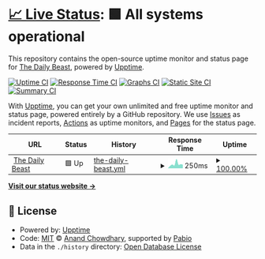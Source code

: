 # [📈 Live Status](https://dailybeast.github.io/upptime): <!--live status--> **🟩 All systems operational**

This repository contains the open-source uptime monitor and status page for [The Daily Beast](https://www.thedailybeast.com/), powered by [Upptime](https://github.com/upptime/upptime).

[![Uptime CI](https://github.com/dailybeast/upptime/workflows/Uptime%20CI/badge.svg)](https://github.com/dailybeast/upptime/actions?query=workflow%3A%22Uptime+CI%22)
[![Response Time CI](https://github.com/dailybeast/upptime/workflows/Response%20Time%20CI/badge.svg)](https://github.com/dailybeast/upptime/actions?query=workflow%3A%22Response+Time+CI%22)
[![Graphs CI](https://github.com/dailybeast/upptime/workflows/Graphs%20CI/badge.svg)](https://github.com/dailybeast/upptime/actions?query=workflow%3A%22Graphs+CI%22)
[![Static Site CI](https://github.com/dailybeast/upptime/workflows/Static%20Site%20CI/badge.svg)](https://github.com/dailybeast/upptime/actions?query=workflow%3A%22Static+Site+CI%22)
[![Summary CI](https://github.com/dailybeast/upptime/workflows/Summary%20CI/badge.svg)](https://github.com/dailybeast/upptime/actions?query=workflow%3A%22Summary+CI%22)

With [Upptime](https://upptime.js.org), you can get your own unlimited and free uptime monitor and status page, powered entirely by a GitHub repository. We use [Issues](https://github.com/dailybeast/upptime/issues) as incident reports, [Actions](https://github.com/dailybeast/upptime/actions) as uptime monitors, and [Pages](https://dailybeast.github.io/upptime) for the status page.

<!--start: status pages-->
<!-- This summary is generated by Upptime (https://github.com/upptime/upptime) -->
<!-- Do not edit this manually, your changes will be overwritten -->
<!-- prettier-ignore -->
| URL | Status | History | Response Time | Uptime |
| --- | ------ | ------- | ------------- | ------ |
| <img alt="" src="https://icons.duckduckgo.com/ip3/www.thedailybeast.com.ico" height="13"> [The Daily Beast](https://www.thedailybeast.com) | 🟩 Up | [the-daily-beast.yml](https://github.com/dailybeast/upptime/commits/HEAD/history/the-daily-beast.yml) | <details><summary><img alt="Response time graph" src="./graphs/the-daily-beast/response-time-week.png" height="20"> 250ms</summary><br><a href="https://dailybeast.github.io/upptime/history/the-daily-beast"><img alt="Response time 508" src="https://img.shields.io/endpoint?url=https%3A%2F%2Fraw.githubusercontent.com%2Fdailybeast%2Fupptime%2FHEAD%2Fapi%2Fthe-daily-beast%2Fresponse-time.json"></a><br><a href="https://dailybeast.github.io/upptime/history/the-daily-beast"><img alt="24-hour response time 153" src="https://img.shields.io/endpoint?url=https%3A%2F%2Fraw.githubusercontent.com%2Fdailybeast%2Fupptime%2FHEAD%2Fapi%2Fthe-daily-beast%2Fresponse-time-day.json"></a><br><a href="https://dailybeast.github.io/upptime/history/the-daily-beast"><img alt="7-day response time 250" src="https://img.shields.io/endpoint?url=https%3A%2F%2Fraw.githubusercontent.com%2Fdailybeast%2Fupptime%2FHEAD%2Fapi%2Fthe-daily-beast%2Fresponse-time-week.json"></a><br><a href="https://dailybeast.github.io/upptime/history/the-daily-beast"><img alt="30-day response time 276" src="https://img.shields.io/endpoint?url=https%3A%2F%2Fraw.githubusercontent.com%2Fdailybeast%2Fupptime%2FHEAD%2Fapi%2Fthe-daily-beast%2Fresponse-time-month.json"></a><br><a href="https://dailybeast.github.io/upptime/history/the-daily-beast"><img alt="1-year response time 508" src="https://img.shields.io/endpoint?url=https%3A%2F%2Fraw.githubusercontent.com%2Fdailybeast%2Fupptime%2FHEAD%2Fapi%2Fthe-daily-beast%2Fresponse-time-year.json"></a></details> | <details><summary><a href="https://dailybeast.github.io/upptime/history/the-daily-beast">100.00%</a></summary><a href="https://dailybeast.github.io/upptime/history/the-daily-beast"><img alt="All-time uptime 100.00%" src="https://img.shields.io/endpoint?url=https%3A%2F%2Fraw.githubusercontent.com%2Fdailybeast%2Fupptime%2FHEAD%2Fapi%2Fthe-daily-beast%2Fuptime.json"></a><br><a href="https://dailybeast.github.io/upptime/history/the-daily-beast"><img alt="24-hour uptime 100.00%" src="https://img.shields.io/endpoint?url=https%3A%2F%2Fraw.githubusercontent.com%2Fdailybeast%2Fupptime%2FHEAD%2Fapi%2Fthe-daily-beast%2Fuptime-day.json"></a><br><a href="https://dailybeast.github.io/upptime/history/the-daily-beast"><img alt="7-day uptime 100.00%" src="https://img.shields.io/endpoint?url=https%3A%2F%2Fraw.githubusercontent.com%2Fdailybeast%2Fupptime%2FHEAD%2Fapi%2Fthe-daily-beast%2Fuptime-week.json"></a><br><a href="https://dailybeast.github.io/upptime/history/the-daily-beast"><img alt="30-day uptime 100.00%" src="https://img.shields.io/endpoint?url=https%3A%2F%2Fraw.githubusercontent.com%2Fdailybeast%2Fupptime%2FHEAD%2Fapi%2Fthe-daily-beast%2Fuptime-month.json"></a><br><a href="https://dailybeast.github.io/upptime/history/the-daily-beast"><img alt="1-year uptime 100.00%" src="https://img.shields.io/endpoint?url=https%3A%2F%2Fraw.githubusercontent.com%2Fdailybeast%2Fupptime%2FHEAD%2Fapi%2Fthe-daily-beast%2Fuptime-year.json"></a></details>

<!--end: status pages-->

[**Visit our status website →**](https://dailybeast.github.io/upptime)

## 📄 License

- Powered by: [Upptime](https://github.com/upptime/upptime)
- Code: [MIT](./LICENSE) © [Anand Chowdhary](https://anandchowdhary.com), supported by [Pabio](https://pabio.com)
- Data in the `./history` directory: [Open Database License](https://opendatacommons.org/licenses/odbl/1-0/)
